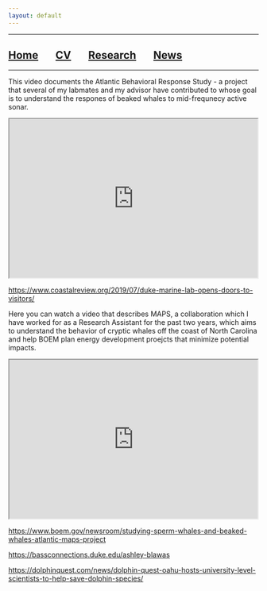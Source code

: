 ```yaml
---
layout: default
---
```


***

## [**Home**](./) &nbsp;&nbsp;&nbsp;&nbsp;&nbsp;&nbsp;[**CV**](./CV.html) &nbsp;&nbsp;&nbsp;&nbsp;&nbsp;&nbsp;[**Research**](./Research.html) &nbsp;&nbsp;&nbsp;&nbsp;&nbsp;&nbsp;[**News**](./News.html)

***

This video documents the Atlantic Behavioral Response Study - a project that several of my labmates and my advisor have contributed to whose goal is to understand the respones of beaked whales to mid-frequnecy active sonar.

<iframe width="500" height="320" src="https://www.youtube.com/embed/Jxb0ajIndrE">
</iframe>


https://www.coastalreview.org/2019/07/duke-marine-lab-opens-doors-to-visitors/

Here you can watch a video that describes MAPS, a collaboration which I have worked for as a Research Assistant for the past two years, which aims to understand the behavior of cryptic whales off the coast of North Carolina and help BOEM plan energy development proejcts that minimize potential impacts. 

<iframe width="500" height="320" src="https://www.youtube.com/embed/Y7e79FenS9Y">
</iframe>

https://www.boem.gov/newsroom/studying-sperm-whales-and-beaked-whales-atlantic-maps-project

https://bassconnections.duke.edu/ashley-blawas

https://dolphinquest.com/news/dolphin-quest-oahu-hosts-university-level-scientists-to-help-save-dolphin-species/





